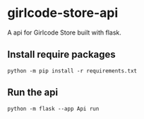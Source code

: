 # girlcode-store-api

A api for Girlcode Store built with flask.

## Install require packages

```python -m pip install -r requirements.txt```

## Run the api

```python -m flask --app Api run```
